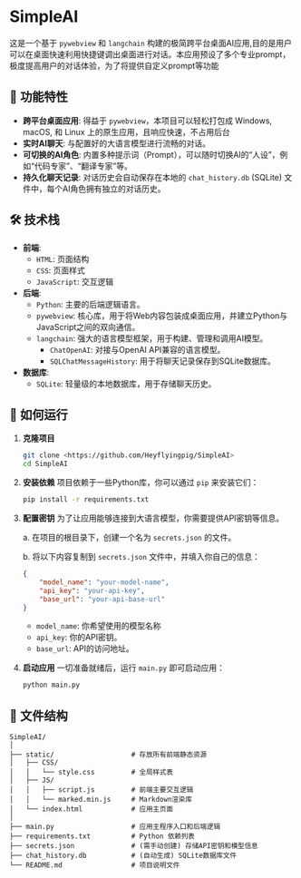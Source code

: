# SimpleAI

这是一个基于 `pywebview` 和 `langchain` 构建的极简跨平台桌面AI应用,目的是用户可以在桌面快速利用快捷键调出桌面进行对话。本应用预设了多个专业prompt，极度提高用户的对话体验，为了将提供自定义prompt等功能


## 🚀 功能特性
- **跨平台桌面应用**: 得益于 `pywebview`，本项目可以轻松打包成 Windows, macOS, 和 Linux 上的原生应用，且响应快速，不占用后台
- **实时AI聊天**: 与配置好的大语言模型进行流畅的对话。
- **可切换的AI角色**: 内置多种提示词（Prompt），可以随时切换AI的“人设”，例如“代码专家”、“翻译专家”等。
- **持久化聊天记录**: 对话历史会自动保存在本地的 `chat_history.db` (SQLite) 文件中，每个AI角色拥有独立的对话历史。

## 🛠️ 技术栈

- **前端**:
    - `HTML`: 页面结构
    - `CSS`: 页面样式
    - `JavaScript`: 交互逻辑
- **后端**:
    - `Python`: 主要的后端逻辑语言。
    - `pywebview`: 核心库，用于将Web内容包装成桌面应用，并建立Python与JavaScript之间的双向通信。
    - `langchain`: 强大的语言模型框架，用于构建、管理和调用AI模型。
        - `ChatOpenAI`: 对接与OpenAI API兼容的语言模型。
        - `SQLChatMessageHistory`: 用于将聊天记录保存到SQLite数据库。
- **数据库**:
    - `SQLite`: 轻量级的本地数据库，用于存储聊天历史。

## 🏃 如何运行

1.  **克隆项目**
    ```bash
    git clone <https://github.com/Heyflyingpig/SimpleAI>
    cd SimpleAI
    ```

2.  **安装依赖**
    项目依赖于一些Python库，你可以通过 `pip` 来安装它们：
    ```bash
    pip install -r requirements.txt
    ```

3.  **配置密钥**
    为了让应用能够连接到大语言模型，你需要提供API密钥等信息。

    a. 在项目的根目录下，创建一个名为 `secrets.json` 的文件。

    b. 将以下内容复制到 `secrets.json` 文件中，并填入你自己的信息：
    ```json
    {
        "model_name": "your-model-name",
        "api_key": "your-api-key",
        "base_url": "your-api-base-url"
    }
    ```
    - `model_name`: 你希望使用的模型名称
    - `api_key`: 你的API密钥。
    - `base_url`: API的访问地址。

4.  **启动应用**
    一切准备就绪后，运行 `main.py` 即可启动应用：
    ```bash
    python main.py
    ```

## 📁 文件结构

```
SimpleAI/
│
├── static/                   # 存放所有前端静态资源
│   ├── CSS/
│   │   └── style.css         # 全局样式表
│   ├── JS/
│   │   ├── script.js         # 前端主要交互逻辑
│   │   └── marked.min.js     # Markdown渲染库
│   └── index.html            # 应用主页面
│
├── main.py                   # 应用主程序入口和后端逻辑
├── requirements.txt          # Python 依赖列表
├── secrets.json              # (需手动创建) 存储API密钥和模型信息
├── chat_history.db           # (自动生成) SQLite数据库文件
└── README.md                 # 项目说明文件
``` 